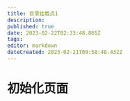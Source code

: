 ```yaml
---
title: 目录挂载点1
description: 
published: true
date: 2023-02-22T02:33:48.865Z
tags: 
editor: markdown
dateCreated: 2023-02-21T09:58:48.432Z
---
```


# 初始化页面